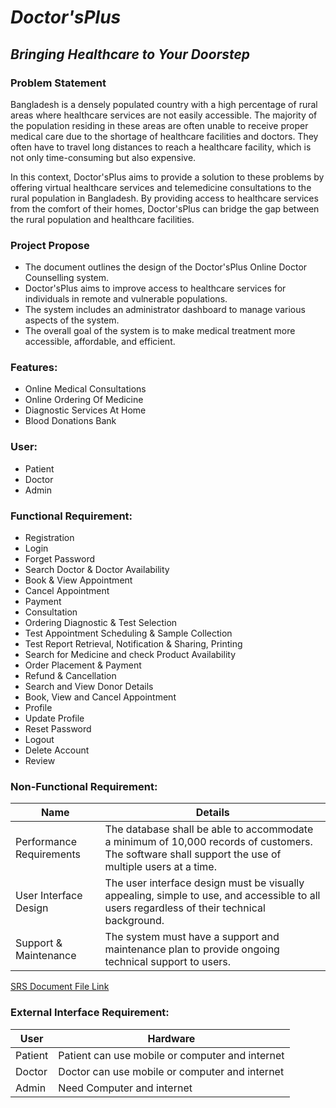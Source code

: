 # _Doctor'sPlus_
## _Bringing Healthcare to Your Doorstep_
<!-- ![N|Solid](https://cldup.com/dTxpPi9lDf.thumb.png) -->
### Problem Statement
Bangladesh is a densely populated country with a high percentage of rural areas where healthcare services are not easily accessible. The majority of the population residing in these areas are often unable to receive proper medical care due to the shortage of healthcare facilities and doctors. They often have to travel long distances to reach a healthcare facility, which is not only time-consuming but also expensive.

In this context, Doctor'sPlus aims to provide a solution to these problems by offering virtual healthcare services and telemedicine consultations to the rural population in Bangladesh. By providing access to healthcare services from the comfort of their homes, Doctor'sPlus can bridge the gap between the rural population and healthcare facilities.


### Project Propose 
- The document outlines the design of the Doctor'sPlus Online Doctor Counselling system.
- Doctor'sPlus aims to improve access to healthcare services for individuals in remote and vulnerable populations.
- The system includes an administrator dashboard to manage various aspects of the system.
- The overall goal of the system is to make medical treatment more accessible, affordable, and efficient.

### Features:
- Online Medical Consultations
- Online Ordering Of Medicine
- Diagnostic Services At Home
- Blood Donations Bank 
### User:
- Patient 
- Doctor
- Admin

### Functional Requirement:
- Registration 
- Login
- Forget Password	
- Search Doctor & Doctor Availability
- Book & View Appointment
- Cancel Appointment
- Payment
- Consultation
- Ordering Diagnostic & Test Selection
- Test Appointment Scheduling & Sample Collection
- Test Report Retrieval, Notification & Sharing, Printing
- Search for Medicine and check Product Availability
- Order Placement & Payment 
- Refund & Cancellation
- Search and View Donor Details
- Book, View and Cancel Appointment
- Profile
- Update Profile
- Reset Password
- Logout
- Delete Account
- Review


### Non-Functional Requirement:
|Name|Details|
|---|---|
|Performance Requirements|  The database shall be able to accommodate a minimum of 10,000 records of customers. The software shall support the use of multiple users at a time.|
| User Interface Design| The user interface design must be visually appealing, simple to use, and accessible to all users regardless of their technical background. |
| Support & Maintenance | The system must have a support and maintenance plan to provide ongoing technical support to users.|


[SRS Document File Link](https://drive.google.com/file/d/14nk-Kn_QwZ1tkC7Jp8v6or0JtpStbwdU/view?usp=sharing)


### External Interface Requirement:

|User|Hardware|
|---|---|
| Patient | Patient can use mobile or computer and internet|
| Doctor | Doctor can use mobile or computer and internet|
| Admin| Need Computer and internet|
